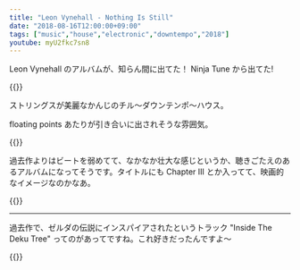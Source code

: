 ```yaml
---
title: "Leon Vynehall - Nothing Is Still"
date: "2018-08-16T12:00:00+09:00"
tags: ["music","house","electronic","downtempo","2018"]
youtube: myU2fkc7sn8
---
```


Leon Vynehall のアルバムが、知らん間に出てた！ Ninja Tune から出てた!

{{<youtube src="myU2fkc7sn8" title="Leon Vynehall - Movements (Chapter III)">}}

ストリングスが美麗なかんじのチル〜ダウンテンポ〜ハウス。

floating points あたりが引き合いに出されそうな雰囲気。

{{<youtube src="p85WrPoSBYo" title="Leon Vynehall - Envelopes (Chapter VI)">}}

過去作よりはビートを弱めてて、なかなか壮大な感じというか、聴きごたえのあるアルバムになってそうです。タイトルにも Chapter III とか入ってて、映画的なイメージなのかなあ。

{{<amazon asin="B07C7CXPWS" title="Leon Vynehall - Nothing Is Still" >}}

---

過去作で、ゼルダの伝説にインスパイアされたというトラック "Inside The Deku Tree" ってのがあってですね。これ好きだったんですよ〜

{{<youtube src="1OyU1ry-H6Q" title="Leon Vynehall - Inside The Deku Tree">}}
